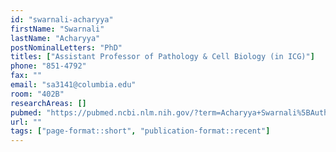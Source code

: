 ```yaml
---
id: "swarnali-acharyya"
firstName: "Swarnali"
lastName: "Acharyya"
postNominalLetters: "PhD"
titles: ["Assistant Professor of Pathology & Cell Biology (in ICG)"]
phone: "851-4792"
fax: ""
email: "sa3141@columbia.edu"
room: "402B"
researchAreas: []
pubmed: "https://pubmed.ncbi.nlm.nih.gov/?term=Acharyya+Swarnali%5BAuthor%5D&sort=pubdate"
url: ""
tags: ["page-format::short", "publication-format::recent"]
---
```

